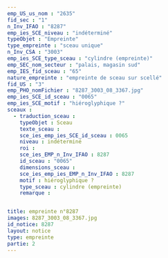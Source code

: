 ```yaml
---
emp_US_us_nom : "2635"
fid_sec : "1"
n_Inv_IFAO : "8287"
emp_ies_SCE_niveau : "indéterminé"
typeObjet : "Empreinte"
type_empreinte : "sceau unique"
n_Inv_CSA : "3003"
emp_ies_SCE_type_sceau : "cylindre (empreinte)"
emp_SEC_nom_secteur : "palais, magasin sud"
emp_IES_fid_sceau : "65"
nature_empreinte : "empreinte de sceau sur scellé"
fid_US : "3"
emp_PHO_nomFichier : "8287_3003_08_3367.jpg"
emp_ies_SCE_id_sceau : "0065"
emp_ies_SCE_motif : "hiéroglyphique ?"
sceaux :
  - traduction_sceau : 
    typeObjet : Sceau
    texte_sceau : 
    sce_ies_emp_ies_SCE_id_sceau : 0065
    niveau : indéterminé
    roi : 
    sce_ies_EMP_n_Inv_IFAO : 8287
    id_sceau : "0065"
    dimensions_sceau : 
    sce_ies_emp_ies_EMP_n_Inv_IFAO : 8287
    motif : hiéroglyphique ?
    type_sceau : cylindre (empreinte)
    remarque : 


title: empreinte n°8287
images: 8287_3003_08_3367.jpg
id_notice: 8287
layout: notice
type: empreinte
partie: 2
---
```


